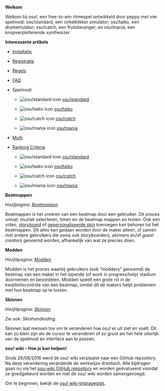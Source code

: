 **Welkom**

Welkom bij osu\!, een free-to-win ritmespel ontwikkeld door peppy met
vier spelmodi: osu\!standard, een cirkelklikker simulator; osu\!taiko,
een drumemulator; osu\!catch, een fruitslavanger; en osu\!mania, een
knopverpletterende synthesizer.

**Interessante artikels**

  - [<span class="underline">Installatie</span>](https://github.com/ppy/osu-wiki/blob/master/wiki/Installation)

  - [<span class="underline">Registratie</span>](https://github.com/ppy/osu-wiki/blob/master/wiki/Registration)

  - [<span class="underline">Regels</span>](https://github.com/ppy/osu-wiki/blob/master/wiki/Rules)

  - [<span class="underline">FAQ</span>](https://github.com/ppy/osu-wiki/blob/master/wiki/FAQ)

  - <span class="underline">Spelmodi</span>
    
      - ![osu\!standard
        icon](media/image1.png) [<span class="underline">osu\!standard</span>](https://github.com/ppy/osu-wiki/blob/master/wiki/osu!standard)
    
      - ![osu\!taiko
        icon](media/image2.png) [<span class="underline">osu\!taiko</span>](https://github.com/ppy/osu-wiki/blob/master/wiki/osu!taiko)
    
      - ![osu\!catch
        icon](media/image3.png) [<span class="underline">osu\!catch</span>](https://github.com/ppy/osu-wiki/blob/master/wiki/osu!catch)
    
      - ![osu\!mania
        icon](media/image4.png) [<span class="underline">osu\!mania</span>](https://github.com/ppy/osu-wiki/blob/master/wiki/osu!mania)

  - [<span class="underline">Multi</span>](https://github.com/ppy/osu-wiki/blob/master/wiki/Multi)

  - [<span class="underline">Ranking
    Criteria</span>](https://github.com/ppy/osu-wiki/blob/master/wiki/Ranking_Criteria)
    
      - ![osu\!standard
        icon](media/image1.png) [<span class="underline">osu\!standard</span>](https://github.com/ppy/osu-wiki/blob/master/wiki/Ranking_Criteria/osu!standard)
    
      - ![osu\!taiko
        icon](media/image2.png) [<span class="underline">osu\!taiko</span>](https://github.com/ppy/osu-wiki/blob/master/wiki/Ranking_Criteria/osu!taiko)
    
      - ![osu\!catch
        icon](media/image3.png) [<span class="underline">osu\!catch</span>](https://github.com/ppy/osu-wiki/blob/master/wiki/Ranking_Criteria/osu!catch)
    
      - ![osu\!mania
        icon](media/image4.png) [<span class="underline">osu\!mania</span>](https://github.com/ppy/osu-wiki/blob/master/wiki/Ranking_Criteria/osu!mania)

**Beatmappen**

*Hoofpagina:
[<span class="underline">Beatmappen</span>](https://github.com/ppy/osu-wiki/blob/master/wiki/Beatmapping)*

Beatmappen is het creëren van een beatmap door een gebruiker. Dit proces
omvat: muziek selecteren, timen en de beatmap mappen en testen. Ook een
video,
[storyboard](https://github.com/ppy/osu-wiki/tree/master/wiki/Storyboarding)
of [gepersonaliseerde
skin](https://github.com/ppy/osu-wiki/tree/master/wiki/Skinning)
toevoegen kan behoren tot het beatmappen. Dit alles kan gedaan worden
door de maker alleen, of samen met andere gebruikers die soms ook
*storyboarders, skinners* en/of *guest creators* genoemd worden,
afhankelijk van wat ze precies doen.

**Modden**

*Hoofdpagina: [<span class="underline">Modden</span>](https://github.com/ppy/osu-wiki/blob/master/wiki/Modding)*

Modden is het proces waarbij gebruikers (ook “modders” genoemd) de
beatmap van een maker in het lopende (of work in progress/help) stadium
doornemen en beoordelen. Modden speelt een grote rol in de
kwaliteitscontrole van een beatmap, omdat dit de makers helpt problemen
met hun beatmap op te lossen.

**Skinnen**

*Hoofdpagina: [<span class="underline">Skinnen</span>](https://github.com/ppy/osu-wiki/blob/master/wiki/Skinning)*

*Zie ook: <span class="underline">Skinhandleiding</span>*

Skinnen laat mensen toe om te veranderen hoe osu\! er uit ziet en voelt.
Dit kan zo klein zijn als de cursor te veranderen of zo groot als het
hele uiterlijk van de spelmodi en interface aan te passen.

**osu\! wiki – Hoe je kan helpen\!**

Sinds 26/08/2016 werd de osu\! wiki verplaatst naar een GitHub
repository. Na deze verandering veranderde de werkwijze drastisch. Alle
bijdragen gaan nu via het [<span class="underline">osu-wiki GitHub
repository</span>](https://github.com/ppy/osu-wiki) en worden
geëvalueerd voordat ze goedgekeurd worden en met de osu\! wiki worden
samengevoegd.

Om te beginnen, bekijk de [<span class="underline">osu\!
wiki-bijdragegids</span>](https://github.com/ppy/osu-wiki/blob/master/wiki/owcg).
